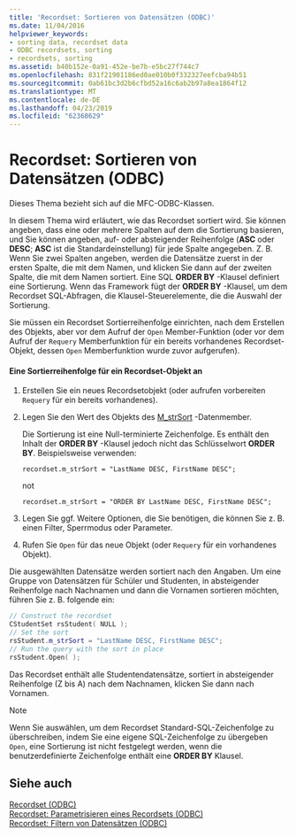 ```yaml
---
title: 'Recordset: Sortieren von Datensätzen (ODBC)'
ms.date: 11/04/2016
helpviewer_keywords:
- sorting data, recordset data
- ODBC recordsets, sorting
- recordsets, sorting
ms.assetid: b40b152e-0a91-452e-be7b-e5bc27f744c7
ms.openlocfilehash: 831f21901186ed0ae010b0f332327eefcba94b51
ms.sourcegitcommit: 0ab61bc3d2b6cfbd52a16c6ab2b97a8ea1864f12
ms.translationtype: MT
ms.contentlocale: de-DE
ms.lasthandoff: 04/23/2019
ms.locfileid: "62368629"
---
```

# <a name="recordset-sorting-records-odbc"></a>Recordset: Sortieren von Datensätzen (ODBC)

Dieses Thema bezieht sich auf die MFC-ODBC-Klassen.

In diesem Thema wird erläutert, wie das Recordset sortiert wird. Sie können angeben, dass eine oder mehrere Spalten auf dem die Sortierung basieren, und Sie können angeben, auf- oder absteigender Reihenfolge (**ASC** oder **DESC**; **ASC** ist die Standardeinstellung) für jede Spalte angegeben. Z. B. Wenn Sie zwei Spalten angeben, werden die Datensätze zuerst in der ersten Spalte, die mit dem Namen, und klicken Sie dann auf der zweiten Spalte, die mit dem Namen sortiert. Eine SQL **ORDER BY** -Klausel definiert eine Sortierung. Wenn das Framework fügt der **ORDER BY** -Klausel, um dem Recordset SQL-Abfragen, die Klausel-Steuerelemente, die die Auswahl der Sortierung.

Sie müssen ein Recordset Sortierreihenfolge einrichten, nach dem Erstellen des Objekts, aber vor dem Aufruf der `Open` Member-Funktion (oder vor dem Aufruf der `Requery` Memberfunktion für ein bereits vorhandenes Recordset-Objekt, dessen `Open` Memberfunktion wurde zuvor aufgerufen).

#### <a name="to-specify-a-sort-order-for-a-recordset-object"></a>Eine Sortierreihenfolge für ein Recordset-Objekt an

1. Erstellen Sie ein neues Recordsetobjekt (oder aufrufen vorbereiten `Requery` für ein bereits vorhandenes).

1. Legen Sie den Wert des Objekts des [M_strSort](../../mfc/reference/crecordset-class.md#m_strsort) -Datenmember.

   Die Sortierung ist eine Null-terminierte Zeichenfolge. Es enthält den Inhalt der **ORDER BY** -Klausel jedoch nicht das Schlüsselwort **ORDER BY**. Beispielsweise verwenden:

    ```
    recordset.m_strSort = "LastName DESC, FirstName DESC";
    ```

   not

    ```
    recordset.m_strSort = "ORDER BY LastName DESC, FirstName DESC";
    ```

1. Legen Sie ggf. Weitere Optionen, die Sie benötigen, die können Sie z. B. einen Filter, Sperrmodus oder Parameter.

1. Rufen Sie `Open` für das neue Objekt (oder `Requery` für ein vorhandenes Objekt).

Die ausgewählten Datensätze werden sortiert nach den Angaben. Um eine Gruppe von Datensätzen für Schüler und Studenten, in absteigender Reihenfolge nach Nachnamen und dann die Vornamen sortieren möchten, führen Sie z. B. folgende ein:

```cpp
// Construct the recordset
CStudentSet rsStudent( NULL );
// Set the sort
rsStudent.m_strSort = "LastName DESC, FirstName DESC";
// Run the query with the sort in place
rsStudent.Open( );
```

Das Recordset enthält alle Studentendatensätze, sortiert in absteigender Reihenfolge (Z bis A) nach dem Nachnamen, klicken Sie dann nach Vornamen.

> [!NOTE]
>  Wenn Sie auswählen, um dem Recordset Standard-SQL-Zeichenfolge zu überschreiben, indem Sie eine eigene SQL-Zeichenfolge zu übergeben `Open`, eine Sortierung ist nicht festgelegt werden, wenn die benutzerdefinierte Zeichenfolge enthält eine **ORDER BY** Klausel.

## <a name="see-also"></a>Siehe auch

[Recordset (ODBC)](../../data/odbc/recordset-odbc.md)<br/>
[Recordset: Parametrisieren eines Recordsets (ODBC)](../../data/odbc/recordset-parameterizing-a-recordset-odbc.md)<br/>
[Recordset: Filtern von Datensätzen (ODBC)](../../data/odbc/recordset-filtering-records-odbc.md)